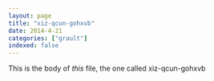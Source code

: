 ```yaml
---
layout: page
title: "xiz-qcun-gohxvb"
date: 2014-4-21
categories: ["grault"]
indexed: false
---
```

This is the body of _this_ file, the one called xiz-qcun-gohxvb
